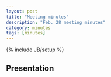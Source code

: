 ```yaml
---
layout: post
title: "Meeting minutes"
description: "Feb. 28 meeting minutes"
category: minutes
tags: [minutes]
---
```

{% include JB/setup %}

## Presentation
